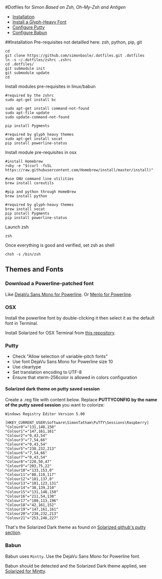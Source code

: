 #Dotfiles for Simon
*Based on Zsh, Oh-My-Zsh and Antigen*

- [Installation](#installation)
- [Install a Glyph-Heavy Font](#download-a-powerline-patched-font)
- [Configure Putty](#putty)
- [Configure Babun](#babun)

##Installation
Pre-requisites not detailled here: zsh, python, pip, git
    
    cd
    git clone https://github.com/simonbasle/.dotfiles.git .dotfiles
    ln -s ~/.dotfiles/zshrc .zshrc
    cd .dotfiles/
    git submodule init
    git submodule update
    cd

Install modules pre-requisites in linux/babun

    #required by the zshrc
    sudo apt-get install bc

    sudo apt-get install command-not-found
    sudo apt-file update
    sudo update-command-not-found
    
    pip install Pygments
    
    #required by glyph heavy themes
    sudo apt-get install socat
    pip install powerline-status

Install module pre-requisites in osx

    #install Homebrew
    ruby -e "$(curl -fsSL https://raw.githubusercontent.com/Homebrew/install/master/install)"
    
    #use GNU command line utilities
    brew install coreutils
    
    #pip and python through HomeBrew
    brew install python
    
    #required by glyph-heavy themes
    brew install socat
    pip install Pygments
    pip install powerline-status

Launch zsh

    zsh
    
Once everything is good and verified, set zsh as shell

    chsh -s /bin/zsh

## Themes and Fonts
### Download a Powerline-patched font
Like [DejaVu Sans Mono for Powerline](https://github.com/Lokaltog/powerline-fonts/tree/master/DejaVuSansMono).
Or [Menlo for Powerline](https://github.com/abertsch/Menlo-for-Powerline).

### OSX
Install the powerline font by double-clicking it then select it as the default font in Terminal.

Install Solarized for OSX Terminal from [this repository](https://github.com/tomislav/osx-terminal.app-colors-solarized).

### Putty
 - Check "Allow selection of variable-pitch fonts"
 - Use font DejaVu Sans Mono for Powerline size 10
 - Use cleartype
 - Set translation encoding to UTF-8
 - Ensure that xterm-256color is allowed in colors configuration

#### Solarized dark theme on putty saved session
Create a .reg file with content below.
Replace **PUTTYCONFIG by the name of the putty saved session** you want to colorize:

    Windows Registry Editor Version 5.00
    
    [HKEY_CURRENT_USER\Software\SimonTatham\PuTTY\Sessions\Raspberry]
    "Colour0"="131,148,150"
    "Colour1"="147,161,161"
    "Colour2"="0,43,54"
    "Colour3"="7,54,66"
    "Colour4"="0,43,54"
    "Colour5"="238,232,213"
    "Colour6"="7,54,66"
    "Colour7"="0,43,54"
    "Colour8"="220,50,47"
    "Colour9"="203,75,22"
    "Colour10"="133,153,0"
    "Colour11"="88,110,117"
    "Colour12"="181,137,0"
    "Colour13"="101,123,131"
    "Colour14"="38,139,210"
    "Colour15"="131,148,150"
    "Colour16"="211,54,130"
    "Colour17"="108,113,196"
    "Colour18"="42,161,152"
    "Colour19"="147,161,161"
    "Colour20"="238,232,213"
    "Colour21"="253,246,227"

That's the Solarized Dark theme as found on [Solarized github's putty section](https://github.com/altercation/solarized/tree/master/putty-colors-solarized).

### Babun
Babun uses `Mintty`. Use the DejaVu Sans Mono for Powerline font.

Babun should be detected and the Solarized Dark theme applied, see [Solarized for 
Mintty](https://github.com/karlin/mintty-colors-solarized/).
